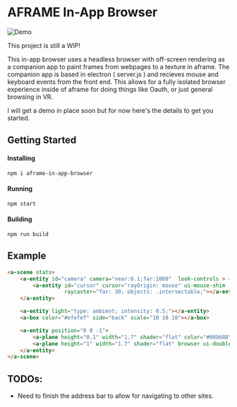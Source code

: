 # AFRAME In-App Browser
![Demo](https://raw.githubusercontent.com/shaneharris/aframe-in-app-browser/master/demo.gif)

This project is still a WIP!

This in-app browser uses a headless browser with off-screen rendering as a companion app to paint frames from webpages to a texture in aframe.
The companion app is based in electron ( server.js ) and recieves mouse and keyboard events from the front end. This allows for a fully
isolated browser experience inside of aframe for doing things like Oauth, or just general browsing in VR.


I will get a demo in place soon but for now here's the details to get you started.


## Getting Started

#### Installing

```
npm i aframe-in-app-browser
```

#### Running

```
npm start
```

#### Building

```
npm run build
```



## Example

```HTML
<a-scene stats>
    <a-entity id="camera" camera="near:0.1;far:1000"  look-controls > <!--wasd-controls-->
        <a-entity id="cursor" cursor="rayOrigin: mouse" ui-mouse-shim
                  raycaster="far: 30; objects: .intersectable;"></a-entity>
    </a-entity>

    <a-entity light="type: ambient; intensity: 0.5;"></a-entity>
    <a-box color="#efefef" side="back" scale="10 10 10"></a-box>

    <a-entity position="0 0 -1">
        <a-plane height="0.1" width="1.7" shader="flat" color="#009688" curved-plane position="0 0.55 0"></a-plane>
        <a-plane height="1" width="1.7" shader="flat" browser ui-double-click curved-plane class="intersectable"></a-plane>
    </a-entity>
</a-scene>
```

## TODOs:

* Need to finish the address bar to allow for navigating to other sites.
